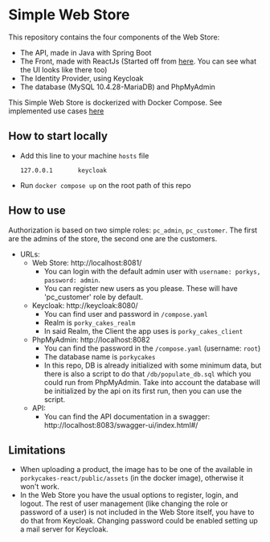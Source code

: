 # Simple Web Store <!-- https://github.com/SMati000/simple_web_store -->
This repository contains the four components of the Web Store:

- The API, made in Java with Spring Boot
- The Front, made with ReactJs (Started off from [here](https://github.com/Kurtney21/hdev-web-store). You can see what the UI looks like there too)
- The Identity Provider, using Keycloak
- The database (MySQL 10.4.28-MariaDB) and PhpMyAdmin

This Simple Web Store is dockerized with Docker Compose. See implemented use cases [here](./use_cases.jpg)

## How to start locally
- Add this line to your machine `hosts` file
    ```
    127.0.0.1       keycloak
    ```
- Run `docker compose up` on the root path of this repo

## How to use
Authorization is based on two simple roles: `pc_admin`, `pc_customer`. The first are the admins of the store, the second one are the customers.

- URLs:
    - Web Store: http://localhost:8081/
        - You can login with the default admin user with `username: porkys, password: admin`.
        - You can register new users as you please. These will have 'pc_customer' role by default.
    - Keycloak: http://keycloak:8080/ 
        - You can find user and password in `/compose.yaml`
        - Realm is `porky_cakes_realm`
        - In said Realm, the Client the app uses is `porky_cakes_client`
    - PhpMyAdmin: http://localhost:8082
        - You can find the password in the `/compose.yaml` (username: `root`)
        - The database name is `porkycakes`
        - In this repo, DB is already initialized with some minimum data, but there is also a script to do that `/db/populate_db.sql` which you could run from PhpMyAdmin. Take into account the database will be initialized by the api on its first run, then you can use the script.
    - API:
        - You can find the API documentation in a swagger: http://localhost:8083/swagger-ui/index.html#/

## Limitations
- When uploading a product, the image has to be one of the available in `porkycakes-react/public/assets` (in the docker image), otherwise it won't work.
- In the Web Store you have the usual options to register, login, and logout. The rest of user management (like changing the role or password of a user) is not included in the Web Store itself, you have to do that from Keycloak. Changing password could be enabled setting up a mail server for Keycloak.
